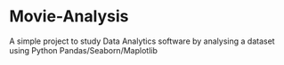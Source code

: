 # Movie-Analysis
A simple project to study Data Analytics software by analysing a dataset using Python Pandas/Seaborn/Maplotlib

